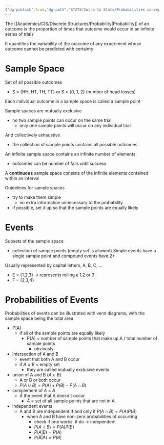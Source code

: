 ```yaml
---
{"dg-publish":true,"dg-path":"STATS/Intro to Stats/Probabilities concepts.md","permalink":"/stats/intro-to-stats/probabilities-concepts/","created":"2024-01-24T13:35:03.953-05:00","updated":"2025-07-07T17:28:36.585-04:00"}
---
```


The [[Academics/CIS/Discrete Structures/Probability\|Probability]] of an outcome is the proportion of times that outcome would occur in an infinite series of trials

It quantifies the variability of the outcome of any experiment whose outcome cannot be predicted with certainty
# Sample Space 
Set of all possible outcomes
- S = {HH, HT, TH, TT} or S = {0, 1, 2} (number of head tosses)

Each individual outcome in a sample space is called a sample point

Sample spaces are mutually exclusive
- no two sample points can occur on the same trial
	- only one sample points will occur on any individual trial

And collectively exhaustive
- the collection of sample points contains all possible outcomes

An infinite sample space contains an infinite number of elements
- outcomes can be number of fails until success

A **continuous** sample space consists of the infinite elements contained within an interval

Guidelines for sample spaces
- try to make them simple
	- no extra information unnecessary to the probability
- if possible, set it up so that the sample points are equally likely
#  Events
Subsets of the sample space
- collection of sample points (empty set is allowed)
Simple events have a single sample point and compound events have 2+

Usually represented by capital letters, A, B, C, ...
- E = {1,2,3} $\to$ represents rolling a 1,2 or 3
- F = {2,3,4}
# Probabilities of Events
Probabilities of events can be illustrated with venn diagrams, with the sample space being the total area
- P(A)
	- if all of the sample points are equally likely
		- P(A) = number of sample points that make up A / total number of sample points
			- obviously
- intersection of A and B
	- event that both A and B occur
	- if $A\cup B$ = empty set
		- they are called mutually exclusive events
- union of A and B ($A\cup B$) 
	- A or B or both occur
	- $P(A\cup B) = P(A) + P(B) - P(A\cap B)$  
- complement of $A$ = $\bar A$
	- $\bar A$ the event that A doesn't occur
		- $\bar A$ = set of all sample points that are not in A
- independent events
	- A and B are independent  if and only if $P(A\cap B) = P(A)P(B)$
		- when A and B have non-zero probabilities of occurring:
			- check if one works, if do -> independent
			- $P(A\cap B) = P(A)P(B)$
			- $P(A|B) = P(A)$
			- $P(B|A) = P(B)$
